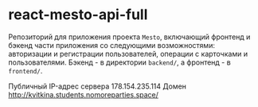 # react-mesto-api-full
Репозиторий для приложения проекта `Mesto`, включающий фронтенд и бэкенд части приложения со следующими возможностями: авторизации и регистрации пользователей, операции с карточками и пользователями. 
Бэкенд - в директории `backend/`, а фронтенд - в `frontend/`. 
  

Публичный IP-адрес сервера 178.154.235.114
Домен http://kvitkina.students.nomoreparties.space/
